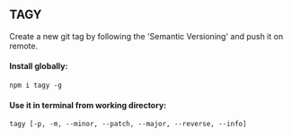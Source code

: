 ## TAGY 

Create a new git tag by following the 'Semantic Versioning' and push it on remote.

#### Install globally:
```
npm i tagy -g
```

#### Use it in terminal from working directory:
```
tagy [-p, -m, --minor, --patch, --major, --reverse, --info]
```
